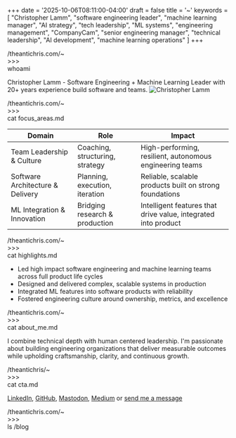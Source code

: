 +++
date = '2025-10-06T08:11:00-04:00'
draft = false
title = '~'
keywords = [
  "Christopher Lamm",
  "software engineering leader",
  "machine learning manager",
  "AI strategy",
  "tech leadership",
  "ML systems",
  "engineering management",
  "CompanyCam",
  "senior engineering manager",
  "technical leadership",
  "AI development",
  "machine learning operations"
]
+++

<div class="terminal-prompt">/theantichris.com/~</div>
<div class="prompt-symbol">>>> </div>whoami

Christopher Lamm - Software Engineering + Machine Learning Leader with 20+ years experience build software and teams.
<img src="/img/headshot.png" alt="Christopher Lamm" class="profile-image">

<div class="terminal-prompt">/theantichris.com/~</div>
<div class="prompt-symbol">>>> </div>cat focus_areas.md

| Domain                            | Role                                 | Impact                                                   |
|-----------------------------------|--------------------------------------|------------------------------------------------------------|
| Team Leadership & Culture         | Coaching, structuring, strategy      | High-performing, resilient, autonomous engineering teams   |
| Software Architecture & Delivery  | Planning, execution, iteration       | Reliable, scalable products built on strong foundations     |
| ML Integration & Innovation        | Bridging research & production       | Intelligent features that drive value, integrated into product |

<div class="terminal-prompt">/theantichris.com/~</div>
<div class="prompt-symbol">>>> </div>cat highlights.md

- Led high impact software engineering and machine learning teams across full product life cycles
- Designed and delivered complex, scalable systems in production
- Integrated ML features into software products with reliability
- Fostered engineering culture around ownership, metrics, and excellence

<div class="terminal-prompt">/theantichris.com/~</div>
<div class="prompt-symbol">>>> </div>cat about_me.md

I combine technical depth with human centered leadership. I'm passionate about building engineering organizations that deliver measurable outcomes while upholding craftsmanship, clarity, and continuous growth.

<div class="terminal-prompt">/theantichris/~</div>
<div class="prompt-symbol">>>> </div>cat cta.md

<a title="Christopher Lamm on LinkedIn" href="https://www.linkedin.com/in/theantichris/">LinkedIn</a>, <a title="Christopher Lamm on GitHub" href="https://github.com/theantichris">GitHub</a>, <a title="Christopher Lamm on Mastodon" href="https://mastodon.social/@the_anti_chris" rel="me">Mastodon</a>, <a title="Christopher Lamm on Medium" href="https://medium.com/@theantichris">Medium</a> or <a title="Email Christopher Lamm at christopherlamm81@icloud.com" href="mailto:christopherlamm81@icloud.com">send me a message</a>

<div class="terminal-prompt">/theantichris.com/~</div>
<div class="prompt-symbol">>>> </div>ls /blog
